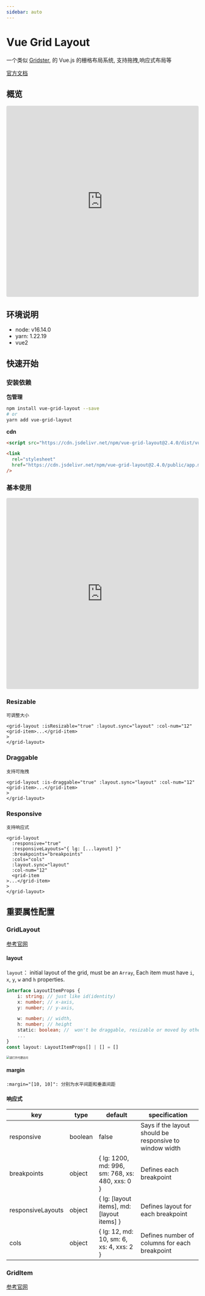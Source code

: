 ```yaml
---
sidebar: auto
---
```


# Vue Grid Layout

一个类似 [Gridster](http://dsmorse.github.io/gridster.js/), 的 Vue.js 的栅格布局系统, 支持拖拽,响应式布局等

[官方文档](https://jbaysolutions.github.io/vue-grid-layout/)

## 概览

<iframe src="https://codesandbox.io/embed/vue-grid-layout-vue2-x38xpy?fontsize=14&hidenavigation=1&theme=dark"
     style="width:100%; height:500px; border:0; border-radius: 4px; overflow:hidden;"
     title="vue-grid-layout-vue2"
     allow="accelerometer; ambient-light-sensor; camera; encrypted-media; geolocation; gyroscope; hid; microphone; midi; payment; usb; vr; xr-spatial-tracking"
     sandbox="allow-forms allow-modals allow-popups allow-presentation allow-same-origin allow-scripts"
   ></iframe>

## 环境说明

- node: v16.14.0
- yarn: 1.22.19
- vue2

## 快速开始

### 安装依赖

**包管理**

```bash
npm install vue-grid-layout --save
# or
yarn add vue-grid-layout
```

**cdn**

```html
<script src="https://cdn.jsdelivr.net/npm/vue-grid-layout@2.4.0/dist/vue-grid-layout.umd.min.js"></script>

<link
  rel="stylesheet"
  href="https://cdn.jsdelivr.net/npm/vue-grid-layout@2.4.0/public/app.min.css"
/>
```

### 基本使用

<iframe src="https://codesandbox.io/embed/vue-grid-layout-vue2-base-v523nf?fontsize=14&hidenavigation=1&theme=dark"
     style="width:100%; height:500px; border:0; border-radius: 4px; overflow:hidden;"
     title="vue-grid-layout-vue2-base"
     allow="accelerometer; ambient-light-sensor; camera; encrypted-media; geolocation; gyroscope; hid; microphone; midi; payment; usb; vr; xr-spatial-tracking"
     sandbox="allow-forms allow-modals allow-popups allow-presentation allow-same-origin allow-scripts"
   ></iframe>

### Resizable

`可调整大小`

```vue
<grid-layout :isResizable="true" :layout.sync="layout" :col-num="12" <grid-item>...</grid-item>   
>
</grid-layout>
```

### Draggable

`支持可拖拽`

```vue
<grid-layout :is-draggable="true" :layout.sync="layout" :col-num="12" <grid-item>...</grid-item>   
>
</grid-layout>
```

### Responsive

`支持响应式`

```vue
<grid-layout
  :responsive="true"
  :responsiveLayouts="{ lg: [...layout] }"
  :breakpoints="breakpoints"
  :cols="cols"
  :layout.sync="layout"
  :col-num="12"
  <grid-item
>...</grid-item>   
>
</grid-layout>
```

## 重要属性配置

### GridLayout

[参考官网](https://jbaysolutions.github.io/vue-grid-layout/guide/properties.html#gridlayout)

#### layout

`layout`： initial layout of the grid, must be an `Array`, Each item must have `i`, `x`, `y`, `w` and `h` properties.

```ts
interface LayoutItemProps {
    i: string; // just like id(identity)
	x: number; // x-axis,
    y: number; // y-axis,

    w: number; // width,
    h: number; // height
    static: boolean; //  won't be draggable, resizable or moved by other items
    ...
}
const layout: LayoutItemProps[] | [] = []
```

<img src="https://i.imgur.com/epLzkhl.png" alt="请打开代理访问" style="zoom: 50%;" />

#### margin

`:margin="[10, 10]": 分别为水平间距和垂直间距`


#### 响应式


| key               | type    | default                                         | specification                                           |
| ----------------- | ------- | ----------------------------------------------- | ------------------------------------------------------- |
| responsive        | boolean | false                                           | Says if the layout should be responsive to window width |
| breakpoints       | object  | { lg: 1200, md: 996, sm: 768, xs: 480, xxs: 0 } | Defines each breakpoint                                 |
| responsiveLayouts | object  | { lg: [layout items], md:[layout items] }       | Defines layout for each breakpoint                      |
| cols              | object  | { lg: 12, md: 10, sm: 6, xs: 4, xxs: 2 }        | Defines number of columns for each breakpoint           |

### GridItem

[参考官网](https://jbaysolutions.github.io/vue-grid-layout/guide/properties.html#griditem)
